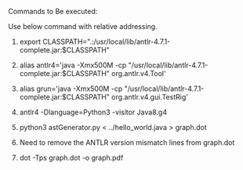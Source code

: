 Commands to Be executed:

Use below command with relative addressing.

1. export CLASSPATH=".:/usr/local/lib/antlr-4.7.1-complete.jar:$CLASSPATH"
2. alias antlr4='java -Xmx500M -cp "/usr/local/lib/antlr-4.7.1-complete.jar:$CLASSPATH" org.antlr.v4.Tool'
3. alias grun='java -Xmx500M -cp "/usr/local/lib/antlr-4.7.1-complete.jar:$CLASSPATH" org.antlr.v4.gui.TestRig'

4. antlr4 -Dlanguage=Python3 -visitor Java8.g4
5. python3 astGenerator.py < ../hello_world.java > graph.dot
6. Need to remove the ANTLR version mismatch lines from graph.dot
7. dot -Tps graph.dot -o graph.pdf

